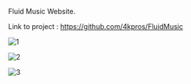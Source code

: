 Fluid Music Website.

Link to project : https://github.com/4kpros/FluidMusic

![1](https://user-images.githubusercontent.com/52242361/198334103-15ebdfc3-93f0-4015-9f32-ec225ce63a1b.PNG)

![2](https://user-images.githubusercontent.com/52242361/198334124-b308d235-12e7-4ca3-8495-fcf94fd2196e.PNG)

![3](https://user-images.githubusercontent.com/52242361/198334138-924bddb1-8e3c-47ad-84e0-895ae756c5e2.PNG)
